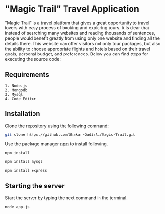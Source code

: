 # "Magic Trail" Travel Application

"Magic Trail" is a travel platform that gives a great opportunity to travel lovers with easy process of booking and exploring tours. It is clear that instead of searching many websites and reading thousands of sentences, people would benefit greatly from using only one website and finding all the details there. This website can offer visitors not only tour packages, but also the ability to choose appropriate flights and hotels based on their travel goals, personal budget, and preferences. Below you can find steps for executing the source code:

## Requirements
```
1. Node.js
2. Mongodb
3. Mysql
4. Code Editor
```

## Installation

Clone the repository using the following command:
```bash
git clone https://github.com/Shakar-Gadirli/Magic-Trail.git 
```

Use the package manager [npm](https://www.npmjs.com/) to install following.

```bash
npm install 
```
```bash
npm install mysql
```
```bash
npm install express
```

## Starting the server
Start the server by typing the next command in the terminal.
```bash
node app.js
```
